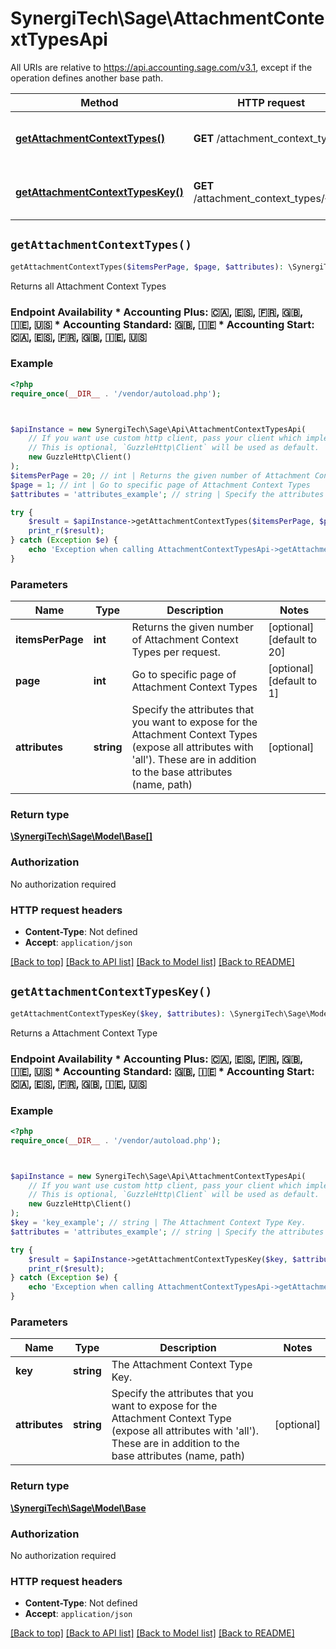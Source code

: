 # SynergiTech\Sage\AttachmentContextTypesApi

All URIs are relative to https://api.accounting.sage.com/v3.1, except if the operation defines another base path.

| Method | HTTP request | Description |
| ------------- | ------------- | ------------- |
| [**getAttachmentContextTypes()**](AttachmentContextTypesApi.md#getAttachmentContextTypes) | **GET** /attachment_context_types | Returns all Attachment Context Types |
| [**getAttachmentContextTypesKey()**](AttachmentContextTypesApi.md#getAttachmentContextTypesKey) | **GET** /attachment_context_types/{key} | Returns a Attachment Context Type |


## `getAttachmentContextTypes()`

```php
getAttachmentContextTypes($itemsPerPage, $page, $attributes): \SynergiTech\Sage\Model\Base[]
```

Returns all Attachment Context Types

### Endpoint Availability  * Accounting Plus: 🇨🇦, 🇪🇸, 🇫🇷, 🇬🇧, 🇮🇪, 🇺🇸 * Accounting Standard: 🇬🇧, 🇮🇪 * Accounting Start: 🇨🇦, 🇪🇸, 🇫🇷, 🇬🇧, 🇮🇪, 🇺🇸

### Example

```php
<?php
require_once(__DIR__ . '/vendor/autoload.php');



$apiInstance = new SynergiTech\Sage\Api\AttachmentContextTypesApi(
    // If you want use custom http client, pass your client which implements `GuzzleHttp\ClientInterface`.
    // This is optional, `GuzzleHttp\Client` will be used as default.
    new GuzzleHttp\Client()
);
$itemsPerPage = 20; // int | Returns the given number of Attachment Context Types per request.
$page = 1; // int | Go to specific page of Attachment Context Types
$attributes = 'attributes_example'; // string | Specify the attributes that you want to expose for the Attachment Context Types (expose all attributes with 'all'). These are in addition to the base attributes (name, path)

try {
    $result = $apiInstance->getAttachmentContextTypes($itemsPerPage, $page, $attributes);
    print_r($result);
} catch (Exception $e) {
    echo 'Exception when calling AttachmentContextTypesApi->getAttachmentContextTypes: ', $e->getMessage(), PHP_EOL;
}
```

### Parameters

| Name | Type | Description  | Notes |
| ------------- | ------------- | ------------- | ------------- |
| **itemsPerPage** | **int**| Returns the given number of Attachment Context Types per request. | [optional] [default to 20] |
| **page** | **int**| Go to specific page of Attachment Context Types | [optional] [default to 1] |
| **attributes** | **string**| Specify the attributes that you want to expose for the Attachment Context Types (expose all attributes with &#39;all&#39;). These are in addition to the base attributes (name, path) | [optional] |

### Return type

[**\SynergiTech\Sage\Model\Base[]**](../Model/Base.md)

### Authorization

No authorization required

### HTTP request headers

- **Content-Type**: Not defined
- **Accept**: `application/json`

[[Back to top]](#) [[Back to API list]](../../README.md#endpoints)
[[Back to Model list]](../../README.md#models)
[[Back to README]](../../README.md)

## `getAttachmentContextTypesKey()`

```php
getAttachmentContextTypesKey($key, $attributes): \SynergiTech\Sage\Model\Base
```

Returns a Attachment Context Type

### Endpoint Availability  * Accounting Plus: 🇨🇦, 🇪🇸, 🇫🇷, 🇬🇧, 🇮🇪, 🇺🇸 * Accounting Standard: 🇬🇧, 🇮🇪 * Accounting Start: 🇨🇦, 🇪🇸, 🇫🇷, 🇬🇧, 🇮🇪, 🇺🇸

### Example

```php
<?php
require_once(__DIR__ . '/vendor/autoload.php');



$apiInstance = new SynergiTech\Sage\Api\AttachmentContextTypesApi(
    // If you want use custom http client, pass your client which implements `GuzzleHttp\ClientInterface`.
    // This is optional, `GuzzleHttp\Client` will be used as default.
    new GuzzleHttp\Client()
);
$key = 'key_example'; // string | The Attachment Context Type Key.
$attributes = 'attributes_example'; // string | Specify the attributes that you want to expose for the Attachment Context Type (expose all attributes with 'all'). These are in addition to the base attributes (name, path)

try {
    $result = $apiInstance->getAttachmentContextTypesKey($key, $attributes);
    print_r($result);
} catch (Exception $e) {
    echo 'Exception when calling AttachmentContextTypesApi->getAttachmentContextTypesKey: ', $e->getMessage(), PHP_EOL;
}
```

### Parameters

| Name | Type | Description  | Notes |
| ------------- | ------------- | ------------- | ------------- |
| **key** | **string**| The Attachment Context Type Key. | |
| **attributes** | **string**| Specify the attributes that you want to expose for the Attachment Context Type (expose all attributes with &#39;all&#39;). These are in addition to the base attributes (name, path) | [optional] |

### Return type

[**\SynergiTech\Sage\Model\Base**](../Model/Base.md)

### Authorization

No authorization required

### HTTP request headers

- **Content-Type**: Not defined
- **Accept**: `application/json`

[[Back to top]](#) [[Back to API list]](../../README.md#endpoints)
[[Back to Model list]](../../README.md#models)
[[Back to README]](../../README.md)

